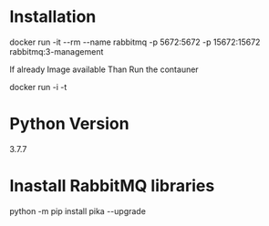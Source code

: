# Installation 
docker run -it --rm --name rabbitmq -p 5672:5672 -p 15672:15672 rabbitmq:3-management

If already Image available
Than Run the contauner

docker run -i -t <Image Id>

# Python Version
3.7.7

# Inastall RabbitMQ libraries
python -m pip install pika --upgrade

